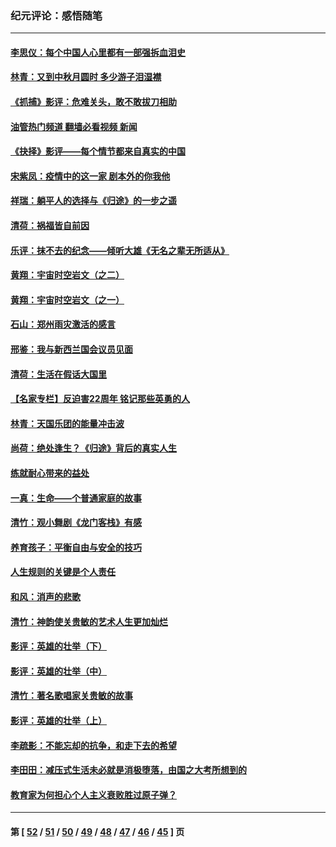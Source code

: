 ### 纪元评论：感悟随笔
---
#### [李思仪：每个中国人心里都有一部强拆血泪史](../../pages/nsc1035/n13249632.md?09240330) 
#### [林青：又到中秋月圆时 多少游子泪湿襟](../../pages/nsc1035/n13245916.md?09240330) 
#### [《抓捕》影评：危难关头，敢不敢拔刀相助](../../pages/nsc1035/n13244251.md?09240330) 
#### [油管热门频道 翻墙必看视频 新闻](ok?09240330)
#### [《抉择》影评——每个情节都来自真实的中国](../../pages/nsc1035/n13242564.md?09240330) 
#### [宋紫凤：疫情中的这一家 剧本外的你我他](../../pages/nsc1035/n13242358.md?09240330) 
#### [祥瑞：躺平人的选择与《归途》的一步之遥](../../pages/nsc1035/n13213201.md?09240330) 
#### [清荷：祸福皆自前因](../../pages/nsc1035/n13213177.md?09240330) 
#### [乐评：抹不去的纪念——倾听大雄《无名之辈无所适从》](../../pages/nsc1035/n13163359.md?09240330) 
#### [黄翔：宇宙时空岩文（之二）](../../pages/nsc1035/n13141116.md?09240330) 
#### [黄翔：宇宙时空岩文（之一）](../../pages/nsc1035/n13140355.md?09240330) 
#### [石山：郑州雨灾激活的感言](../../pages/nsc1035/n13135372.md?09240330) 
#### [邢鉴：我与新西兰国会议员见面](../../pages/nsc1035/n13111626.md?09240330) 
#### [清荷：生活在假话大国里](../../pages/nsc1035/n13103916.md?09240330) 
#### [【名家专栏】反迫害22周年 铭记那些英勇的人](../../pages/nsc1035/n13102771.md?09240330) 
#### [林青：天国乐团的能量冲击波](../../pages/nsc1035/n13099634.md?09240330) 
#### [尚荷：绝处逢生？《归途》背后的真实人生](../../pages/nsc1035/n13099470.md?09240330) 
#### [练就耐心带来的益处](../../pages/nsc1035/n13081876.md?09240330) 
#### [一真：生命——个普通家庭的故事](../../pages/nsc1035/n13075782.md?09240330) 
#### [清竹：观小舞剧《龙门客栈》有感](../../pages/nsc1035/n13069850.md?09240330) 
#### [养育孩子：平衡自由与安全的技巧](../../pages/nsc1035/n13054510.md?09240330) 
#### [人生规则的关键是个人责任](../../pages/nsc1035/n13053252.md?09240330) 
#### [和风：消声的悲歌](../../pages/nsc1035/n13051994.md?09240330) 
#### [清竹：神韵使关贵敏的艺术人生更加灿烂](../../pages/nsc1035/n13038731.md?09240330) 
#### [影评：英雄的壮举（下）](../../pages/nsc1035/n13027438.md?09240330) 
#### [影评：英雄的壮举（中）](../../pages/nsc1035/n13027244.md?09240330) 
#### [清竹：著名歌唱家关贵敏的故事](../../pages/nsc1035/n13025435.md?09240330) 
#### [影评：英雄的壮举（上）](../../pages/nsc1035/n13024688.md?09240330) 
#### [李疏影：不能忘却的抗争，和走下去的希望](../../pages/nsc1035/n13022097.md?09240330) 
#### [李田田：减压式生活未必就是消极堕落，由国之大考所想到的](../../pages/nsc1035/n13017621.md?09240330) 
#### [教育家为何担心个人主义衰败胜过原子弹？](../../pages/nsc1035/n13002969.md?09240330) 

---
#### 第 [ [52](./52.md?09240330) / [51](./51.md?09240330) / [50](./50.md?09240330) / [49](./49.md?09240330) / [48](./48.md?09240330) / [47](./47.md?09240330) / [46](./46.md?09240330) / [45](./45.md?09240330) ] 页
